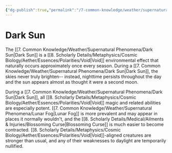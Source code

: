 ```yaml
---
{"dg-publish":true,"permalink":"/7-common-knowledge/weather/supernatural-phenomena/dark-sun/","noteIcon":""}
---
```


# Dark Sun

The [[7. Common Knowledge/Weather/Supernatural Phenomena/Dark Sun\|Dark Sun]] is a [[8. Scholarly Details/Metaphysics/Cosmic Biology/Aether/Essences/Polarities/Void\|Void]] environmental effect that naturally occurs approximately once every season. During a [[7. Common Knowledge/Weather/Supernatural Phenomena/Dark Sun\|Dark Sun]], the skies never truly brighten-- instead, nighttime persists throughout the day and the sun appears almost as thought it were a second moon. 

During a [[7. Common Knowledge/Weather/Supernatural Phenomena/Dark Sun\|Dark Sun]], all [[8. Scholarly Details/Metaphysics/Cosmic Biology/Aether/Essences/Polarities/Void\|Void]] magic and related abilities are especially potent. [[7. Common Knowledge/Weather/Supernatural Phenomena/Lunar Fog\|Lunar Fog]] is more prevalent and may appear in places it normally wouldn't, and the [[8. Scholarly Details/Medical/Ailments & Injuries/Blossoming Curse\|Blossoming Curse]] is much easier to become contracted. [[8. Scholarly Details/Metaphysics/Cosmic Biology/Aether/Essences/Polarities/Void\|Void]]-aligned creatures are stronger than usual, and any of their weaknesses to daylight are temporarily nullified. 